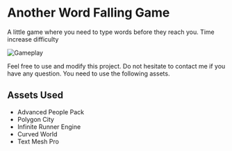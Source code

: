 # Another Word Falling Game

A little game where you need to type words before they reach you. Time increase difficulty 

![Gameplay](https://imgur.com/wt1ud9S.gif)

Feel free to use and modify this project. 
Do not hesitate to contact me if you have any question.
You need to use the following assets.

## Assets Used

 - Advanced People Pack
 - Polygon City
 - Infinite Runner Engine
 - Curved World
 - Text Mesh Pro
